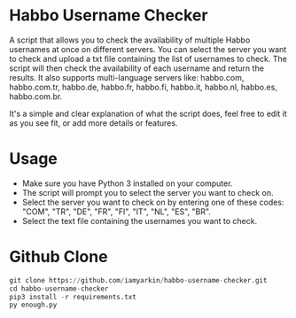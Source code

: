 # Habbo Username Checker
A script that allows you to check the availability of multiple Habbo usernames at once on different servers. You can select the server you want to check and upload a txt file containing the list of usernames to check. The script will then check the availability of each username and return the results. It also supports multi-language servers like: habbo.com, habbo.com.tr, habbo.de, habbo.fr, habbo.fi, habbo.it, habbo.nl, habbo.es, habbo.com.br.

It's a simple and clear explanation of what the script does, feel free to edit it as you see fit, or add more details or features.

# Usage

- Make sure you have Python 3 installed on your computer.
- The script will prompt you to select the server you want to check on.
- Select the server you want to check on by entering one of these codes: "COM", "TR", "DE", "FR", "FI", "IT", "NL", "ES", "BR".
- Select the text file containing the usernames you want to check.

# Github Clone
```python
git clone https://github.com/iamyarkin/habbo-username-checker.git
cd habbo-username-checker
pip3 install -r requirements.txt
py enough.py
